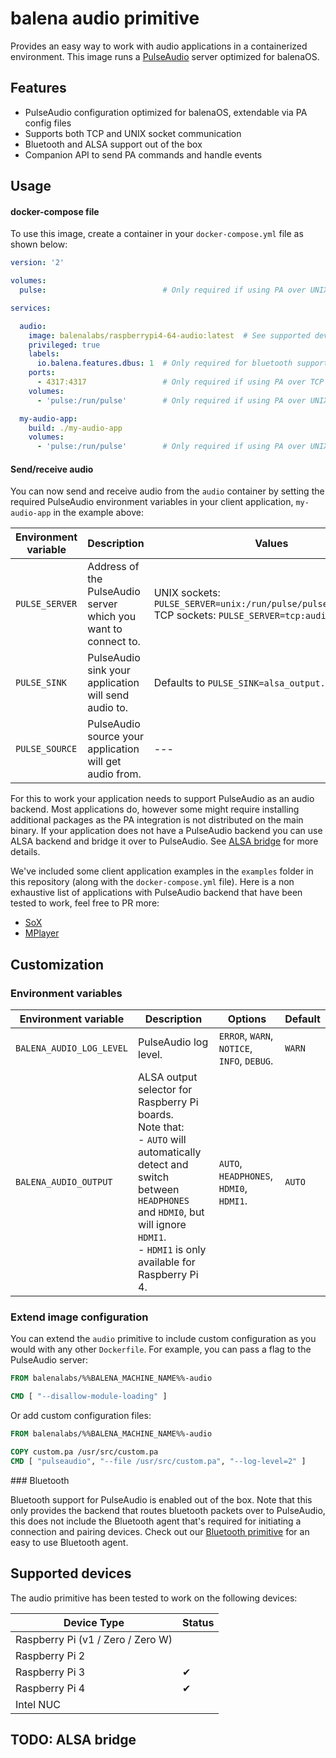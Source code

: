 # balena audio primitive

Provides an easy way to work with audio applications in a containerized environment.
This image runs a [PulseAudio](https://www.freedesktop.org/wiki/Software/PulseAudio/) server optimized for balenaOS.

## Features

- PulseAudio configuration optimized for balenaOS, extendable via PA config files
- Supports both TCP and UNIX socket communication
- Bluetooth and ALSA support out of the box
- Companion API to send PA commands and handle events

## Usage

#### docker-compose file
To use this image, create a container in your `docker-compose.yml` file as shown below:

```yaml
version: '2'

volumes:
  pulse:                          # Only required if using PA over UNIX sockets

services:

  audio:
    image: balenalabs/raspberrypi4-64-audio:latest  # See supported devices for other archs
    privileged: true
    labels:
      io.balena.features.dbus: 1  # Only required for bluetooth support
    ports:
      - 4317:4317                 # Only required if using PA over TCP sockets
    volumes:
      - 'pulse:/run/pulse'        # Only required if using PA over UNIX sockets

  my-audio-app:
    build: ./my-audio-app
    volumes:
      - 'pulse:/run/pulse'        # Only required if using PA over UNIX sockets
```

#### Send/receive audio 

You can now send and receive audio from the `audio` container by setting the required PulseAudio environment variables in your client application, `my-audio-app` in the example above:

| Environment variable | Description | Values |
| --- | --- | --- |
| `PULSE_SERVER` | Address of the PulseAudio server which you want to connect to. | UNIX sockets: `PULSE_SERVER=unix:/run/pulse/pulseaudio.socket`<br>TCP sockets: `PULSE_SERVER=tcp:audio:4317` |
| `PULSE_SINK` | PulseAudio sink your application will send audio to. | Defaults to `PULSE_SINK=alsa_output.default` |
| `PULSE_SOURCE` | PulseAudio source your application will get audio from. | --- |

For this to work your application needs to support PulseAudio as an audio backend. Most applications do, however some might require installing additional packages as the PA integration is not distributed on the main binary. If your application does not have a PulseAudio backend you can use ALSA backend and bridge it over to PulseAudio. See [ALSA bridge]() for more details.

We've included some client application examples in the `examples` folder in this repository (along with the `docker-compose.yml` file). 
Here is a non exhaustive list of applications with PulseAudio backend that have been tested to work, feel free to PR more: 
- [SoX](http://sox.sourceforge.net/)
- [MPlayer](http://www.mplayerhq.hu/)

## Customization
### Environment variables

| Environment variable | Description | Options | Default |
| --- | --- | --- | --- |
| `BALENA_AUDIO_LOG_LEVEL` | PulseAudio log level. | `ERROR`, `WARN`, `NOTICE`, `INFO`, `DEBUG`. | `WARN` |
| `BALENA_AUDIO_OUTPUT` | ALSA output selector for Raspberry Pi boards. <br> Note that:<br>- `AUTO` will automatically detect and switch between `HEADPHONES` and `HDMI0`, but will ignore `HDMI1`.<br>- `HDMI1` is only available for Raspberry Pi 4. | `AUTO`, `HEADPHONES`, `HDMI0`, `HDMI1`. | `AUTO` |


### Extend image configuration

You can extend the `audio` primitive to include custom configuration as you would with any other `Dockerfile`.
For example, you can pass a flag to the PulseAudio server:

```Dockerfile
FROM balenalabs/%%BALENA_MACHINE_NAME%%-audio

CMD [ "--disallow-module-loading" ]
```

Or add custom configuration files:

```Dockerfile
FROM balenalabs/%%BALENA_MACHINE_NAME%%-audio

COPY custom.pa /usr/src/custom.pa
CMD [ "pulseaudio", "--file /usr/src/custom.pa", "--log-level=2" ]
```

### Bluetooth

Bluetooth support for PulseAudio is enabled out of the box. Note that this only provides the backend that routes bluetooth packets over to PulseAudio, this does not include the Bluetooth agent that's required for initiating a connection and pairing devices. Check out our [Bluetooth primitive]() for an easy to use Bluetooth agent.

## Supported devices
The audio primitive has been tested to work on the following devices:

| Device Type  | Status |
| ------------- | ------------- |
| Raspberry Pi (v1 / Zero / Zero W) |  |
| Raspberry Pi 2 |  |
| Raspberry Pi 3 | ✔ |
| Raspberry Pi 4 | ✔ |
| Intel NUC |  |

## TODO: ALSA bridge